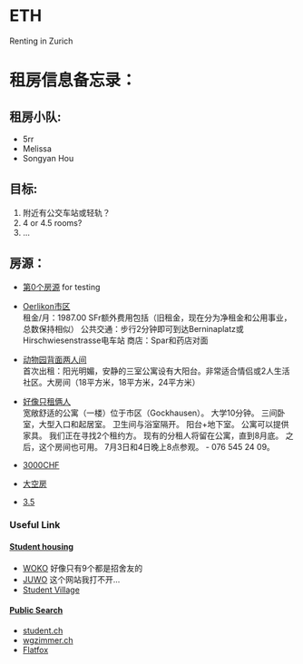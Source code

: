 # ETH
Renting in Zurich

# 租房信息备忘录：
## 租房小队:
* 5rr
* Melissa
* Songyan Hou
## 目标:
1. 附近有公交车站或轻轨？
2. 4 or 4.5 rooms?
3. ...
## 房源：
* [第0个房源](https://www.baidu.com/) for testing 

* [Oerlikon市区](https://www.students.ch/wohnen/details/278114/Wohnung-68qm-Zuerich-Helle-3Zi-Wohnung-naehe-Milchbuck) <br>
租金/月：1987.00 SFr额外费用包括（旧租金，现在分为净租金和公用事业，总数保持相似）
公共交通：步行2分钟即可到达Berninaplatz或Hirschwiesenstrasse电车站
商店：Spar和药店对面


* [动物园背面两人间](https://www.students.ch/wohnen/details/276420/Wohnung-71qm-Zuerich-3-Zimmer-Wohnung-hell--ruhig) <br>
首次出租：阳光明媚，安静的三室公寓设有大阳台。非常适合情侣或2人生活社区。大房间（18平方米，18平方米，24平方米）

* [好像只租俩人](https://www.students.ch/wohnen/details/278065/Wohnung-55qm-Zuerich-Gemuetliche-4-Zimmer-WG-Wohnung) <br>
宽敞舒适的公寓（一楼）位于市区（Gockhausen）。 大学10分钟。 三间卧室，大型入口和起居室。 卫生间与浴室隔开。 阳台+地下室。 公寓可以提供家具。 我们正在寻找2个租约方。 现有的分租人将留在公寓，直到8月底。 之后，这个房间也可用。 7月3日和4日晚上8点参观。 - 076 545 24 09。


* [3000CHF](https://flatfox.ch/en/flat/ottenweg-11-8008-zurich/41860/) <br>

* [大空房](https://flatfox.ch/en/flat/schwamendingenstrasse-8050-zurich/42418/) <br>

* [3.5](https://flatfox.ch/en/flat/naglerwiesenstrasse-8049-zurich/42392/) <br>






### Useful Link
#### [Student housing](http://www.wohnen.ethz.ch/en/search-accommodation/further-search-alternatives/student-housing.html)
* [WOKO](http://www.woko.ch/) 好像只有9个都是招舍友的
* [JUWO](http://juwo.ch/index_en.php) 这个网站我打不开...
* [Student Village](http://studentvillage.ch/)

#### [Public Search](http://www.wohnen.ethz.ch/en/search-accommodation/further-search-alternatives/public-search-portals.html)
* [student.ch](https://www.students.ch/)
* [wgzimmer.ch](https://www.wgzimmer.ch/)
* [Flatfox](https://flatfox.ch/en/)

